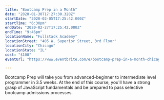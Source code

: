 ```yaml
---
title: "Bootcamp Prep in a Month"
date: "2020-01-30T17:27:30.320Z"
startDate: "2020-02-05T17:25:42.000Z"
startTime: "6:30pm"
endDate: "2020-02-27T17:25:42.000Z"
endTime: "9:45pm"
locationName: "Fullstack Academy"
locationStreet: "405 W. Superior Street, 3rd Floor"
locationCity: "Chicago"
locationState: "IL"
cost: "$100"
eventUrl: "https://www.eventbrite.com/e/bootcamp-prep-in-a-month-chicago-campus-tickets-79038894461"

---
```


Bootcamp Prep will take you from advanced-beginner to intermediate level programmer in 3.5 weeks. At the end of this course, you'll have a strong grasp of JavaScript fundamentals and be prepared to pass selective bootcamp admissions processes. 

